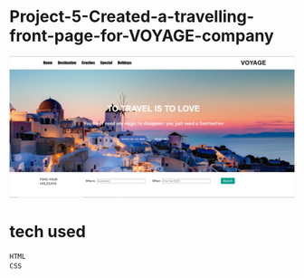 # Project-5-Created-a-travelling-front-page-for-VOYAGE-company
![](2.jpg)

# tech used
```bash
HTML
CSS
